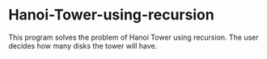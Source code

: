 # Hanoi-Tower-using-recursion
This program solves the problem of Hanoi Tower using recursion. The user decides how many disks the tower will have.
